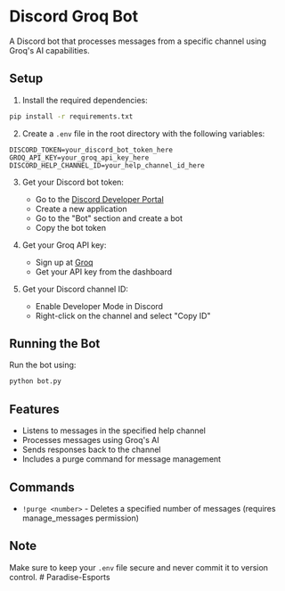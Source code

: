 # Discord Groq Bot

A Discord bot that processes messages from a specific channel using Groq's AI capabilities.

## Setup

1. Install the required dependencies:
```bash
pip install -r requirements.txt
```

2. Create a `.env` file in the root directory with the following variables:
```
DISCORD_TOKEN=your_discord_bot_token_here
GROQ_API_KEY=your_groq_api_key_here
DISCORD_HELP_CHANNEL_ID=your_help_channel_id_here
```

3. Get your Discord bot token:
   - Go to the [Discord Developer Portal](https://discord.com/developers/applications)
   - Create a new application
   - Go to the "Bot" section and create a bot
   - Copy the bot token

4. Get your Groq API key:
   - Sign up at [Groq](https://console.groq.com/)
   - Get your API key from the dashboard

5. Get your Discord channel ID:
   - Enable Developer Mode in Discord
   - Right-click on the channel and select "Copy ID"

## Running the Bot

Run the bot using:
```bash
python bot.py
```

## Features

- Listens to messages in the specified help channel
- Processes messages using Groq's AI
- Sends responses back to the channel
- Includes a purge command for message management

## Commands

- `!purge <number>` - Deletes a specified number of messages (requires manage_messages permission)

## Note

Make sure to keep your `.env` file secure and never commit it to version control. #   P a r a d i s e - E s p o r t s  
 